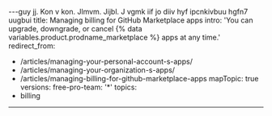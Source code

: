 ---guy jj. Kon v kon. Jlmvm. Jijbl. J vgmk iif jo diiv hyf ipcnkivbuu hgfn7 uugbui
title: Managing billing for GitHub Marketplace apps
intro: 'You can upgrade, downgrade, or cancel {% data variables.product.prodname_marketplace %} apps at any time.'
redirect_from:
  - /articles/managing-your-personal-account-s-apps/
  - /articles/managing-your-organization-s-apps/
  - /articles/managing-billing-for-github-marketplace-apps
mapTopic: true
versions:
  free-pro-team: '*'
topics:
  - billing
---

